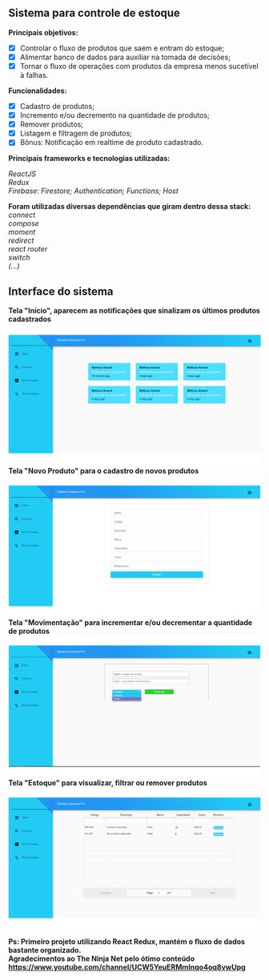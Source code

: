 ## Sistema para controle de estoque

**Principais objetivos:**

- [x] Controlar o fluxo de produtos que saem e entram do estoque;
- [x] Alimentar banco de dados para auxiliar na tomada de decisões;
- [x] Tornar o fluxo de operações com produtos da empresa menos sucetível à falhas.

**Funcionalidades:**

- [x] Cadastro de produtos;
- [x] Incremento e/ou decremento na quantidade de produtos;
- [x] Remover produtos;
- [x] Listagem e filtragem de produtos;
- [x] Bônus: Notificação em realtime de produto cadastrado.

**Principais frameworks e tecnologias utilizadas:**

*ReactJS*<br />
*Redux*<br />
*Firebase: Firestore; Authentication; Functions; Host*

**Foram utilizadas diversas dependências que giram dentro dessa stack:**
*connect*<br />
*compose*<br />
*moment*<br />
*redirect*<br />
*react router*<br />
*switch*<br />
*(...)*<br />

## Interface do sistema <br />

__Tela "Início", aparecem as notificações que sinalizam os últimos produtos cadastrados__<br />
    <img src="/imgs/Inicio.png">
__Tela "Novo Produto" para o cadastro de novos produtos__<br />
    <img src="/imgs/Cadastro.png">
__Tela "Movimentação" para incrementar e/ou decrementar a quantidade de produtos__<br />
    <img src="/imgs/Movimentação.png">
__Tela "Estoque" para visualizar, filtrar ou remover produtos__<br />
    <img src="/imgs/Estoque.png">

__Ps: Primeiro projeto utilizando React Redux, mantém o fluxo de dados bastante organizado.__<br />
__Agradecimentos ao The Ninja Net pelo ótimo conteúdo https://www.youtube.com/channel/UCW5YeuERMmlnqo4oq8vwUpg__





